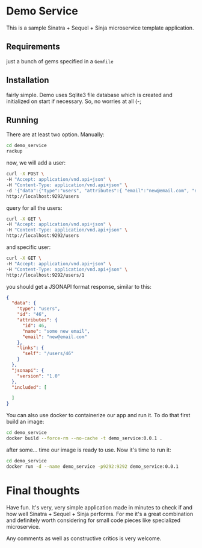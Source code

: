 # Demo Service

This is a sample Sinatra + Sequel + Sinja microservice template application.

## Requirements

just a bunch of gems specified in a `Gemfile`

## Installation

fairly simple. Demo uses Sqlite3 file database which is created and initialized on start if necessary. So, no worries at all (-;

## Running

There are at least two option. Manually:

```bash
cd demo_service
rackup
```

now, we will add a user:

```bash
curl -X POST \
-H "Accept: application/vnd.api+json" \
-H "Content-Type: application/vnd.api+json" \
-d '{"data":{"type":"users", "attributes":{ "email":"new@email.com", "name": "some new email"}}}' \
http://localhost:9292/users
```

query for all the users:

```bash
curl -X GET \
-H "Accept: application/vnd.api+json" \
-H "Content-Type: application/vnd.api+json" \
http://localhost:9292/users
```

and specific user:

```bash
curl -X GET \
-H "Accept: application/vnd.api+json" \
-H "Content-Type: application/vnd.api+json" \
http://localhost:9292/users/1
```

you should get a JSONAPI format response, similar to this:

```json
{
  "data": {
    "type": "users",
    "id": "46",
    "attributes": {
      "id": 46,
      "name": "some new email",
      "email": "new@email.com"
    },
    "links": {
      "self": "/users/46"
    }
  },
  "jsonapi": {
    "version": "1.0"
  },
  "included": [

  ]
}
```

You can also use docker to containerize our app and run it. To do that first build an image:

```bash
cd demo_service
docker build --force-rm --no-cache -t demo_service:0.0.1 .
```

after some... time our image is ready to use. Now it's time to run it:

```bash
cd demo_service
docker run -d --name demo_service -p9292:9292 demo_service:0.0.1
```

# Final thoughts

Have fun. It's very, very simple application made in minutes to check if and how well Sinatra + Sequel + Sinja performs. For me it's a great combination and definitely worth considering for small code pieces like specialized microservice.

Any comments as well as constructive critics is very welcome.
